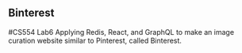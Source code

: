 ## Binterest
#CS554 Lab6
Applying Redis, React, and GraphQL to make an image curation website similar to Pinterest, called Binterest.
